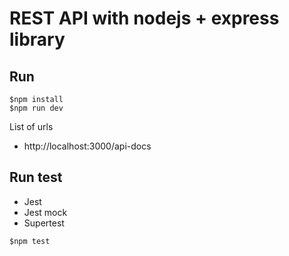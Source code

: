# REST API with nodejs + express library


## Run
```
$npm install
$npm run dev
```


List of urls
* http://localhost:3000/api-docs


## Run test
* Jest
* Jest mock
* Supertest

```
$npm test
```